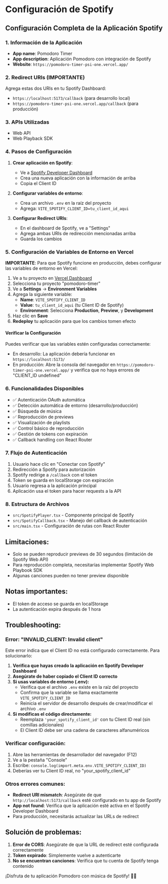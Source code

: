 # Configuración de Spotify

## Configuración Completa de la Aplicación Spotify

### 1. Información de la Aplicación
- **App name**: Pomodoro Timer
- **App description**: Aplicación Pomodoro con integración de Spotify
- **Website**: `https://pomodoro-timer-psi-one.vercel.app/`

### 2. Redirect URIs (IMPORTANTE)
Agrega estas dos URIs en tu Spotify Dashboard:
- `https://localhost:5173/callback` (para desarrollo local)
- `https://pomodoro-timer-psi-one.vercel.app/callback` (para producción)

### 3. APIs Utilizadas
- Web API
- Web Playback SDK

### 4. Pasos de Configuración

1. **Crear aplicación en Spotify**:
   - Ve a [Spotify Developer Dashboard](https://developer.spotify.com/dashboard)
   - Crea una nueva aplicación con la información de arriba
   - Copia el Client ID

2. **Configurar variables de entorno**:
   - Crea un archivo `.env` en la raíz del proyecto
   - Agrega: `VITE_SPOTIFY_CLIENT_ID=tu_client_id_aqui`

3. **Configurar Redirect URIs**:
   - En el dashboard de Spotify, ve a "Settings"
   - Agrega ambas URIs de redirección mencionadas arriba
   - Guarda los cambios

### 5. Configuración de Variables de Entorno en Vercel

**IMPORTANTE**: Para que Spotify funcione en producción, debes configurar las variables de entorno en Vercel:

1. Ve a tu proyecto en [Vercel Dashboard](https://vercel.com/dashboard)
2. Selecciona tu proyecto "pomodoro-timer"
3. Ve a **Settings** → **Environment Variables**
4. Agrega la siguiente variable:
   - **Name**: `VITE_SPOTIFY_CLIENT_ID`
   - **Value**: `tu_client_id_aqui` (tu Client ID de Spotify)
   - **Environment**: Selecciona **Production**, **Preview**, y **Development**
5. Haz clic en **Save**
6. **Redeploy** tu aplicación para que los cambios tomen efecto

#### Verificar la Configuración

Puedes verificar que las variables estén configuradas correctamente:
- En desarrollo: La aplicación debería funcionar en `https://localhost:5173/`
- En producción: Abre la consola del navegador en `https://pomodoro-timer-psi-one.vercel.app/` y verifica que no haya errores de "CLIENT_ID undefined"

### 6. Funcionalidades Disponibles
- ✅ Autenticación OAuth automática
- ✅ Detección automática de entorno (desarrollo/producción)
- ✅ Búsqueda de música
- ✅ Reproducción de previews
- ✅ Visualización de playlists
- ✅ Control básico de reproducción
- ✅ Gestión de tokens con expiración
- ✅ Callback handling con React Router

### 7. Flujo de Autenticación
1. Usuario hace clic en "Conectar con Spotify"
2. Redirección a Spotify para autorización
3. Spotify redirige a `/callback` con el token
4. Token se guarda en localStorage con expiración
5. Usuario regresa a la aplicación principal
6. Aplicación usa el token para hacer requests a la API

### 8. Estructura de Archivos
- `src/SpotifyPlayer.tsx` - Componente principal de Spotify
- `src/SpotifyCallback.tsx` - Manejo del callback de autenticación
- `src/main.tsx` - Configuración de rutas con React Router

## Limitaciones:

- Solo se pueden reproducir previews de 30 segundos (limitación de Spotify Web API)
- Para reproducción completa, necesitarías implementar Spotify Web Playbook SDK
- Algunas canciones pueden no tener preview disponible

## Notas importantes:

- El token de acceso se guarda en localStorage
- La autenticación expira después de 1 hora

## Troubleshooting:

### Error: "INVALID_CLIENT: Invalid client"

Este error indica que el Client ID no está configurado correctamente. Para solucionarlo:

1. **Verifica que hayas creado la aplicación en Spotify Developer Dashboard**
2. **Asegúrate de haber copiado el Client ID correcto**
3. **Si usas variables de entorno (.env):**
   - Verifica que el archivo `.env` existe en la raíz del proyecto
   - Confirma que la variable se llama exactamente `VITE_SPOTIFY_CLIENT_ID`
   - Reinicia el servidor de desarrollo después de crear/modificar el archivo `.env`
4. **Si modificas el código directamente:**
   - Reemplaza `'your_spotify_client_id'` con tu Client ID real (sin comillas adicionales)
   - El Client ID debe ser una cadena de caracteres alfanuméricos

### Verificar configuración:

1. Abre las herramientas de desarrollador del navegador (F12)
2. Ve a la pestaña "Console"
3. Escribe: `console.log(import.meta.env.VITE_SPOTIFY_CLIENT_ID)`
4. Deberías ver tu Client ID real, no "your_spotify_client_id"

### Otros errores comunes:

- **Redirect URI mismatch**: Asegúrate de que `http://localhost:5173/callback` esté configurado en tu app de Spotify
- **App not found**: Verifica que la aplicación esté activa en el Spotify Developer Dashboard
- Para producción, necesitarás actualizar las URLs de redirect

## Solución de problemas:

1. **Error de CORS**: Asegúrate de que la URL de redirect esté configurada correctamente
2. **Token expirado**: Simplemente vuelve a autenticarte
3. **No se encuentran canciones**: Verifica que tu cuenta de Spotify tenga contenido

¡Disfruta de tu aplicación Pomodoro con música de Spotify! 🎵🍅